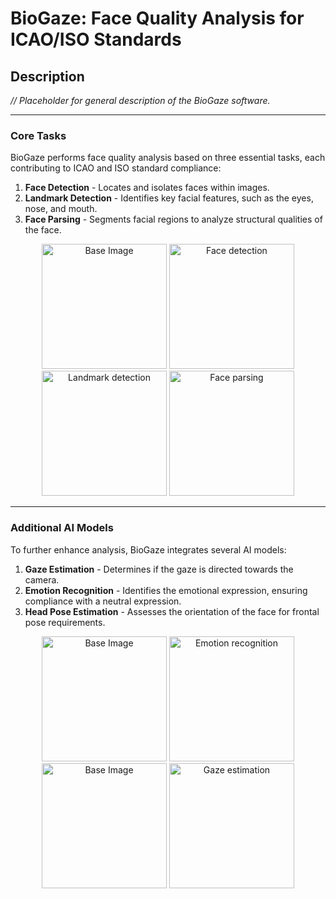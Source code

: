 # BioGaze: Face Quality Analysis for ICAO/ISO Standards

## Description
*// Placeholder for general description of the BioGaze software.*

---

### Core Tasks

BioGaze performs face quality analysis based on three essential tasks, each contributing to ICAO and ISO standard compliance:

1. **Face Detection** - Locates and isolates faces within images.
2. **Landmark Detection** - Identifies key facial features, such as the eyes, nose, and mouth.
3. **Face Parsing** - Segments facial regions to analyze structural qualities of the face.

<div align="center">
  <img src="resources/test.png" alt="Base Image" width="200" />
  <img src="resources/test_detect.png" alt="Face detection" width="200" />
  <img src="resources/test_landmark.png" alt="Landmark detection" width="200" />
  <img src="resources/test_parsing.png" alt="Face parsing" width="200" />
</div>

---

### Additional AI Models

To further enhance analysis, BioGaze integrates several AI models:

1. **Gaze Estimation** - Determines if the gaze is directed towards the camera.
2. **Emotion Recognition** - Identifies the emotional expression, ensuring compliance with a neutral expression.
3. **Head Pose Estimation** - Assesses the orientation of the face for frontal pose requirements.

<div align="center">
  <img src="resources/emo_test.png" alt="Base Image" width="200" />
  <img src="resources/emo_rec.png" alt="Emotion recognition" width="200" />
</div>
<div align="center">
  <img src="resources/gaze_img.png" alt="Base Image" width="200" />
  <img src="resources/gaze.png" alt="Gaze estimation" width="200" />
</div>
